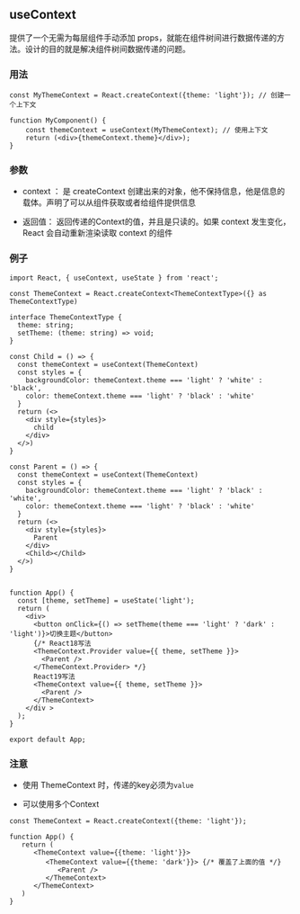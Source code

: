 ## useContext

提供了一个无需为每层组件手动添加 props，就能在组件树间进行数据传递的方法。设计的目的就是解决组件树间数据传递的问题。

### 用法

```tsx
const MyThemeContext = React.createContext({theme: 'light'}); // 创建一个上下文

function MyComponent() {
    const themeContext = useContext(MyThemeContext); // 使用上下文
    return (<div>{themeContext.theme}</div>);
}

```

### 参数

- context ： 是 createContext 创建出来的对象，他不保持信息，他是信息的载体。声明了可以从组件获取或者给组件提供信息

- 返回值： 返回传递的Context的值，并且是只读的。如果 context 发生变化，React 会自动重新渲染读取 context 的组件

### 例子

```tsx
import React, { useContext, useState } from 'react';

const ThemeContext = React.createContext<ThemeContextType>({} as ThemeContextType)

interface ThemeContextType {
  theme: string;
  setTheme: (theme: string) => void;
}

const Child = () => {
  const themeContext = useContext(ThemeContext)
  const styles = {
    backgroundColor: themeContext.theme === 'light' ? 'white' : 'black',
    color: themeContext.theme === 'light' ? 'black' : 'white'
  }
  return (<>
    <div style={styles}>
      child
    </div>
  </>)
}

const Parent = () => {
  const themeContext = useContext(ThemeContext)
  const styles = {
    backgroundColor: themeContext.theme === 'light' ? 'black' : 'white',
    color: themeContext.theme === 'light' ? 'black' : 'white'
  }
  return (<>
    <div style={styles}>
      Parent
    </div>
    <Child></Child>
  </>)
}


function App() {
  const [theme, setTheme] = useState('light');
  return (
    <div>
      <button onClick={() => setTheme(theme === 'light' ? 'dark' : 'light')}>切换主题</button>
      {/* React18写法
      <ThemeContext.Provider value={{ theme, setTheme }}>
        <Parent />
      </ThemeContext.Provider> */}
      React19写法
      <ThemeContext value={{ theme, setTheme }}>
        <Parent />
      </ThemeContext>
    </div >
  );
}

export default App;
```

### 注意

- 使用 ThemeContext 时，传递的key必须为`value`

- 可以使用多个Context

```tsx
const ThemeContext = React.createContext({theme: 'light'});

function App() {
   return (
      <ThemeContext value={{theme: 'light'}}>
         <ThemeContext value={{theme: 'dark'}}> {/* 覆盖了上面的值 */}
            <Parent />
         </ThemeContext>
      </ThemeContext>
   )
}
```

